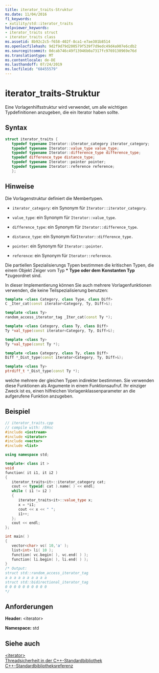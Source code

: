 ```yaml
---
title: iterator_traits-Struktur
ms.date: 11/04/2016
f1_keywords:
- xutility/std::iterator_traits
helpviewer_keywords:
- iterator_traits struct
- iterator_traits class
ms.assetid: 8b92c2c5-f658-402f-8ca1-e7ae301b8514
ms.openlocfilehash: 9d2f9d79d200579f539f7d9edc49d4a907e6cdb2
ms.sourcegitcommit: 0dcab746c49f13946b0a7317fc9769130969e76d
ms.translationtype: MT
ms.contentlocale: de-DE
ms.lasthandoff: 07/24/2019
ms.locfileid: "68455579"
---
```

# <a name="iteratortraits-struct"></a>iterator_traits-Struktur

Eine Vorlagenhilfsstruktur wird verwendet, um alle wichtigen Typdefinitionen anzugeben, die ein Iterator haben sollte.

## <a name="syntax"></a>Syntax

```cpp
struct iterator_traits {
   typedef typename Iterator::iterator_category iterator_category;
   typedef typename Iterator::value_type value_type;
   typedef typename Iterator::difference_type difference_type;
   typedef difference_type distance_type;
   typedef typename Iterator::pointer pointer;
   typedef typename Iterator::reference reference;
   };
```

## <a name="remarks"></a>Hinweise

Die Vorlagenstruktur definiert die Membertypen.

- `iterator_category`: ein Synonym für `Iterator::iterator_category`.

- `value_type`: ein Synonym für `Iterator::value_type`.

- `difference_type`: ein Synonym für `Iterator::difference_type`.

- `distance_type`: ein Synonym für`Iterator::difference_type.`

- `pointer`: ein Synonym für `Iterator::pointer`.

- `reference`: ein Synonym für `Iterator::reference`.

Die partiellen Spezialisierungs Typen bestimmen die kritischen Typen, die einem Objekt Zeiger vom Typ <strong>\*</strong> **Type oder dem** **Konstanten Typ** <strong>\*</strong>zugeordnet sind.

In dieser Implementierung können Sie auch mehrere Vorlagenfunktionen verwenden, die keine Teilspezialisierung benutzen:

```cpp
template <class Category, class Type, class Diff>
C _Iter_cat(const iterator<Category, Ty, Diff>&);

template <class Ty>
random_access_iterator_tag _Iter_cat(const Ty *);

template <class Category, class Ty, class Diff>
Ty *val_type(const iterator<Category, Ty, Diff>&);

template <class Ty>
Ty *val_type(const Ty *);

template <class Category, class Ty, class Diff>
Diff *_Dist_type(const iterator<Category, Ty, Diff>&);

template <class Ty>
ptrdiff_t *_Dist_type(const Ty *);
```

welche mehrere der gleichen Typen indirekter bestimmen. Sie verwenden diese Funktionen als Argumente in einem Funktionsaufruf. Ihr einziger Zweck ist es, einen hilfreichen Vorlagenklassenparameter an die aufgerufene Funktion anzugeben.

## <a name="example"></a>Beispiel

```cpp
// iterator_traits.cpp
// compile with: /EHsc
#include <iostream>
#include <iterator>
#include <vector>
#include <list>

using namespace std;

template< class it >
void
function( it i1, it i2 )
{
   iterator_traits<it>::iterator_category cat;
   cout << typeid( cat ).name( ) << endl;
   while ( i1 != i2 )
   {
      iterator_traits<it>::value_type x;
      x = *i1;
      cout << x << " ";
      i1++;
   };
   cout << endl;
};

int main( )
{
   vector<char> vc( 10,'a' );
   list<int> li( 10 );
   function( vc.begin( ), vc.end( ) );
   function( li.begin( ), li.end( ) );
}
/* Output:
struct std::random_access_iterator_tag
a a a a a a a a a a
struct std::bidirectional_iterator_tag
0 0 0 0 0 0 0 0 0 0
*/
```

## <a name="requirements"></a>Anforderungen

**Header:** \<iterator>

**Namespace:** std

## <a name="see-also"></a>Siehe auch

[\<iterator>](../standard-library/iterator.md)\
[Threadsicherheit in der C++-Standardbibliothek](../standard-library/thread-safety-in-the-cpp-standard-library.md)\
[C++-Standardbibliotheksreferenz](../standard-library/cpp-standard-library-reference.md)
